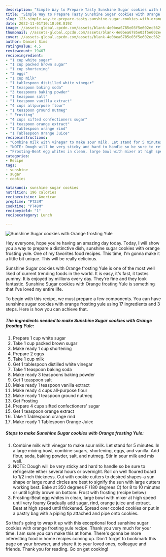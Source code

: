 ```yaml
---
description: "Simple Way to Prepare Tasty Sunshine Sugar cookies with Orange frosting Yule"
title: "Simple Way to Prepare Tasty Sunshine Sugar cookies with Orange frosting Yule"
slug: 123-simple-way-to-prepare-tasty-sunshine-sugar-cookies-with-orange-frosting-yule
date: 2022-11-01T10:18:08.819Z
image: //assets-global.cpcdn.com/assets/blank-4e0bea6785e03f5e602ec562f230caae08da540cada707380b4fe1bbebba43da.png
thumbnail: //assets-global.cpcdn.com/assets/blank-4e0bea6785e03f5e602ec562f230caae08da540cada707380b4fe1bbebba43da.png
cover: //assets-global.cpcdn.com/assets/blank-4e0bea6785e03f5e602ec562f230caae08da540cada707380b4fe1bbebba43da.png
author: Daniel Sims
ratingvalue: 4.5
reviewcount: 19467
recipeingredient:
- "1 cup white sugar"
- "1 cup packed brown sugar"
- "1 cup shortening"
- "2 eggs"
- "1 cup milk"
- "1 tablespoon distilled white vinegar"
- "1 teaspoon baking soda"
- "3 teaspoons baking powder"
- "1 teaspoon salt"
- "1 teaspoon vanilla extract"
- "4 cups allpurpose flour"
- "1 teaspoon ground nutmeg"
- " Frosting"
- "4 cups sifted confectioners sugar"
- "1 teaspoon orange extract"
- "1 Tablespoon orange rind"
- "1 Tablespoon Orange Juice"
recipeinstructions:
- "Combine milk with vinegar to make sour milk. Let stand for 5 minutes. In a large mixing bowl, combine sugars, shortening, eggs, and vanilla. Add flour, soda, baking powder, salt, and nutmeg. Stir in sour milk and mix well."
- "NOTE: Dough will be very sticky and hard to handle so be sure to refrigerate either several hours or overnight. Roll on well floured board to 1/2 inch thickness. Cut with cookie cutters to desired shapes-a sun shape or large round circles are best to signify the sun with large cutters working best. Bake at 350 degrees F (180 degrees C) for 8 to 10 minutes or until lightly brown on bottom. Frost with frosting (recipe below)"
- "Frosting-Beat egg whites in clean, large bowl with mixer at high speed until very foamy Gradually add sugar, rind, orange juice and extract. Beat at high speed until thickened. Spread over cooled cookies or put in a pastry bag with a piping tip attached and pipe onto cookies."
categories:
- Recipe
tags:
- sunshine
- sugar
- cookies

katakunci: sunshine sugar cookies 
nutrition: 196 calories
recipecuisine: American
preptime: "PT23M"
cooktime: "PT48M"
recipeyield: "1"
recipecategory: Lunch

---
```



![Sunshine Sugar cookies with Orange frosting Yule](//assets-global.cpcdn.com/assets/blank-4e0bea6785e03f5e602ec562f230caae08da540cada707380b4fe1bbebba43da.png)

Hey everyone, hope you're having an amazing day today. Today, I will show you a way to prepare a distinctive dish, sunshine sugar cookies with orange frosting yule. One of my favorites food recipes. This time, I'm gonna make it a little bit unique. This will be really delicious.

Sunshine Sugar cookies with Orange frosting Yule is one of the most well liked of current trending foods in the world. It is easy, it's fast, it tastes yummy. It is enjoyed by millions every day. They're fine and they look fantastic. Sunshine Sugar cookies with Orange frosting Yule is something that I've loved my entire life.




To begin with this recipe, we must prepare a few components. You can have sunshine sugar cookies with orange frosting yule using 17 ingredients and 3 steps. Here is how you can achieve that.

<!--inarticleads1-->

##### The ingredients needed to make Sunshine Sugar cookies with Orange frosting Yule:

1. Prepare 1 cup white sugar
1. Take 1 cup packed brown sugar
1. Make ready 1 cup shortening
1. Prepare 2 eggs
1. Take 1 cup milk
1. Get 1 tablespoon distilled white vinegar
1. Take 1 teaspoon baking soda
1. Make ready 3 teaspoons baking powder
1. Get 1 teaspoon salt
1. Make ready 1 teaspoon vanilla extract
1. Make ready 4 cups all-purpose flour
1. Make ready 1 teaspoon ground nutmeg
1. Get  Frosting
1. Prepare 4 cups sifted confectioners&#39; sugar
1. Get 1 teaspoon orange extract
1. Take 1 Tablespoon orange rind
1. Make ready 1 Tablespoon Orange Juice




<!--inarticleads2-->

##### Steps to make Sunshine Sugar cookies with Orange frosting Yule:

1. Combine milk with vinegar to make sour milk. Let stand for 5 minutes. In a large mixing bowl, combine sugars, shortening, eggs, and vanilla. Add flour, soda, baking powder, salt, and nutmeg. Stir in sour milk and mix well.
1. NOTE: Dough will be very sticky and hard to handle so be sure to refrigerate either several hours or overnight. Roll on well floured board to 1/2 inch thickness. Cut with cookie cutters to desired shapes-a sun shape or large round circles are best to signify the sun with large cutters working best. Bake at 350 degrees F (180 degrees C) for 8 to 10 minutes or until lightly brown on bottom. Frost with frosting (recipe below)
1. Frosting-Beat egg whites in clean, large bowl with mixer at high speed until very foamy Gradually add sugar, rind, orange juice and extract. Beat at high speed until thickened. Spread over cooled cookies or put in a pastry bag with a piping tip attached and pipe onto cookies.




So that's going to wrap it up with this exceptional food sunshine sugar cookies with orange frosting yule recipe. Thank you very much for your time. I am sure you can make this at home. There's gonna be more interesting food in home recipes coming up. Don't forget to bookmark this page on your browser, and share it to your loved ones, colleague and friends. Thank you for reading. Go on get cooking!
